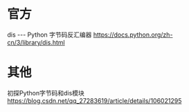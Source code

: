 
# 官方

dis --- Python 字节码反汇编器 https://docs.python.org/zh-cn/3/library/dis.html

# 其他

初探Python字节码和dis模块 https://blog.csdn.net/qq_27283619/article/details/106021295
